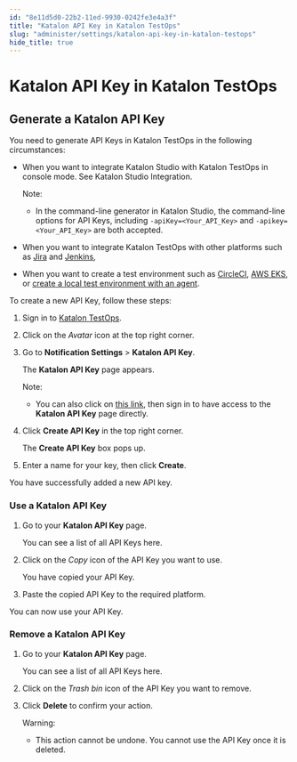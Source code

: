 ```yaml
---
id: "8e11d5d0-22b2-11ed-9930-0242fe3e4a3f"
title: "Katalon API Key in Katalon TestOps"
slug: "administer/settings/katalon-api-key-in-katalon-testops"
hide_title: true
---
```


# <a id="id_ka-api-key" class="anchor_top_offset"/><a id="ariaid-title1" class="anchor_top_offset"/>Katalon API Key in Katalon TestOps


## <a id="id_1" class="anchor_top_offset"/>Generate a Katalon API Key

<p xmlns="http://www.w3.org/1999/xhtml" className="p">You need to generate API Keys in Katalon TestOps in the following circumstances:</p> 
<ul xmlns="http://www.w3.org/1999/xhtml" className="ul"><li className="li"><p className="p">When you want to integrate Katalon Studio with Katalon TestOps in console mode. See Katalon Studio Integration.</p><div className="note note note_note"><span className="note__title">Note:</span> <ul className="ul"><li className="li"><p className="p">In the command-line generator in Katalon Studio, the command-line options for API Keys, including <code className="ph codeph">-apiKey=&lt;Your_API_Key&gt;</code> and <code className="ph codeph">-apikey=&lt;Your_API_Key&gt;</code> are both accepted.</p></li></ul></div></li><li className="li"><p className="p">When you want to integrate Katalon TestOps with other platforms such as <a className="xref" href="/docs/organize/integration-for-organizing-tests/jira-integration/enable-testops---jira-integration-for-test-management">Jira</a> and <a className="xref" href="/docs/execute/cicd-integrations/jenkins-integration/use-katalon-plugins-for-jenkins-integration/integrate-jenkins-with-testops">Jenkins</a>,</p></li><li className="li"><p className="p">When you want to create a test environment such as <a className="xref" href="/docs/execute/cloud-based-test-execution/test-execution-with-testops/set-up-circleci-test-environments-for-testops">CircleCI</a>, <a className="xref" href="/docs/execute/cloud-based-test-execution/test-execution-with-testops/set-up-kubernetes-test-environments-for-testops">AWS EKS</a>, or <a className="xref" href="/docs/execute/cloud-based-test-execution/test-execution-with-testops/local-test-environments/create-a-local-test-environment-with-an-agent">create a local test environment with an agent</a>.</p></li></ul> 
<p xmlns="http://www.w3.org/1999/xhtml" className="p">To create a new API Key, follow these steps:</p> 
<ol xmlns="http://www.w3.org/1999/xhtml" className="ol"><li className="li"><p className="p">Sign in to <a className="xref j-external-link" href="https://testops.katalon.io/login" target="_blank">Katalon TestOps</a>.</p></li><li className="li"><p className="p">Click on the <em className="ph i">Avatar</em> icon at the top right corner.</p></li><li className="li"><p className="p">Go to <strong className="ph b">Notification Settings</strong> &gt; <strong className="ph b">Katalon API Key</strong>.</p><p className="p">The <strong className="ph b">Katalon API Key</strong> page appears.</p><div className="note note note_note"><span className="note__title">Note:</span> <ul className="ul"><li className="li"><p className="p">You can also click on <a className="xref j-external-link" href="https://testops.katalon.io/user/apikey" target="_blank">this link</a>, then sign in to have access to the <strong className="ph b">Katalon API Key</strong> page directly.</p></li></ul></div></li><li className="li"><p className="p">Click <strong className="ph b">Create API Key</strong> in the top right corner.</p><p className="p">The <strong className="ph b">Create API Key</strong> box pops up.</p></li><li className="li"><p className="p">Enter a name for your key, then click <strong className="ph b">Create</strong>.</p></li></ol> 
<p xmlns="http://www.w3.org/1999/xhtml" className="p">You have successfully added a new API key.</p> 
    

### <a id="id_2" class="anchor_top_offset"/>Use a Katalon API Key

    
      
<ol xmlns="http://www.w3.org/1999/xhtml" className="ol">   <li className="li">     <p className="p">Go to your <strong className="ph b">Katalon API Key</strong> page.</p>     <p className="p">You can see a list of all API Keys here.</p>   </li>   <li className="li">     <p className="p">Click on the <em className="ph i">Copy</em> icon of the API Key you want to       use.</p>     <p className="p">You have copied your API Key.</p>   </li>   <li className="li">     <p className="p">Paste the copied API Key to the required platform.</p>   </li> </ol> 
      
<p xmlns="http://www.w3.org/1999/xhtml" className="p">You can now use your API Key.</p> 
    
  

### <a id="id_3" class="anchor_top_offset"/>Remove a Katalon API Key

<ol xmlns="http://www.w3.org/1999/xhtml" className="ol"><li className="li">     <p className="p">Go to your <strong className="ph b">Katalon API Key</strong> page.</p>     <p className="p">You can see a list of all API Keys here.</p>   </li><li className="li">     <p className="p">Click on the <em className="ph i">Trash bin</em> icon of the API Key you want to       remove.</p>   </li><li className="li">     <p className="p">Click <strong className="ph b">Delete</strong> to confirm your action.</p>     <div className="note warning note_warning"><span className="note__title">Warning:</span>        <ul className="ul"><li className="li"><p className="p">This action cannot be undone. You cannot use the API Key once it             is deleted.</p></li></ul>     </div>   </li></ol> 
